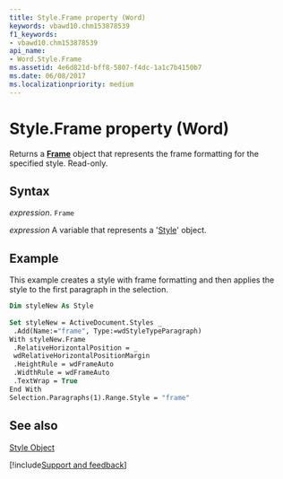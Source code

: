 ```yaml
---
title: Style.Frame property (Word)
keywords: vbawd10.chm153878539
f1_keywords:
- vbawd10.chm153878539
api_name:
- Word.Style.Frame
ms.assetid: 4e6d821d-bff8-5807-f4dc-1a1c7b4150b7
ms.date: 06/08/2017
ms.localizationpriority: medium
---
```



# Style.Frame property (Word)

Returns a **[Frame](Word.Frame.md)** object that represents the frame formatting for the specified style. Read-only.


## Syntax

_expression_. `Frame`

_expression_ A variable that represents a '[Style](Word.Style.md)' object.


## Example

This example creates a style with frame formatting and then applies the style to the first paragraph in the selection.


```vb
Dim styleNew As Style 
 
Set styleNew = ActiveDocument.Styles _ 
 .Add(Name:="frame", Type:=wdStyleTypeParagraph) 
With styleNew.Frame 
 .RelativeHorizontalPosition = _ 
 wdRelativeHorizontalPositionMargin 
 .HeightRule = wdFrameAuto 
 .WidthRule = wdFrameAuto 
 .TextWrap = True 
End With 
Selection.Paragraphs(1).Range.Style = "frame"
```


## See also


[Style Object](Word.Style.md)

[!include[Support and feedback](~/includes/feedback-boilerplate.md)]